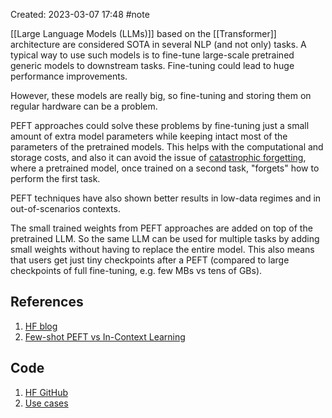 Created: 2023-03-07 17:48
#note

[[Large Language Models (LLMs)]] based on the [[Transformer]] architecture are considered SOTA in several NLP (and not only) tasks. A typical way to use such models is to fine-tune large-scale pretrained generic models to downstream tasks. Fine-tuning could lead to huge performance improvements.

However, these models are really big, so fine-tuning and storing them on regular hardware can be a problem.

PEFT approaches could solve these problems by fine-tuning just a small amount of extra model parameters while keeping intact most of the parameters of the pretrained models.
This helps with the computational and storage costs, and also it can avoid the issue of [catastrophic forgetting](https://arxiv.org/abs/1312.6211), where a pretrained model, once trained on a second task, "forgets" how to perform the first task.

PEFT techniques have also shown better results in low-data regimes and in out-of-scenarios contexts.

The small trained weights from PEFT approaches are added on top of the pretrained LLM. So the same LLM can be used for multiple tasks by adding small weights without having to replace the entire model. This also means that users get just tiny checkpoints after a PEFT (compared to large checkpoints of full fine-tuning, e.g. few MBs vs tens of GBs).


## References
1. [HF blog](https://huggingface.co/blog/peft)
2. [Few-shot PEFT vs In-Context Learning](https://arxiv.org/pdf/2205.05638.pdf)

## Code
1. [HF GitHub](https://github.com/huggingface/peft)
2. [Use cases](https://github.com/huggingface/peft#use-cases)